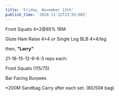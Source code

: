 ```yaml
---
title: 'Friday, November 13th'
publish_time: '2020-11-12T23:55:00Z'
---
```


Front Squats 4×2\@85% 1RM

Glute Ham Raise 4×4 *or* Single Leg BLB 4×4/leg

then, **"Larry"**

21-18-15-12-9-6-3 reps each:

Front Squats (115/75)

Bar Facing Burpees

\*200M Sandbag Carry after each set. (80/50\# bag)
